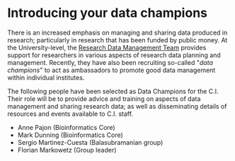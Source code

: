 
# Introducing your data champions

There is an increased emphasis on managing and sharing data produced in research; particularly in research that has been funded by public money. At the University-level, the [Research Data Management Team](http://www.data.cam.ac.uk/) provides support for researchers in various aspects of research data planning and management. Recently, they have also been recruiting so-called "*data champions*" to act as ambassadors to promote good data management within individual institutes. 

The following people have been selected as Data Champions for the C.I. Their role will be to provide advice and training on aspects of data management and sharing research data; as well as disseminating details of resources and events available to C.I. staff.

- Anne Pajon (Bioinformatics Core)
- Mark Dunning (Bioinformatics Core)
- Sergio Martinez-Cuesta (Balasubramanian group)
- Florian Markowetz (Group leader)

